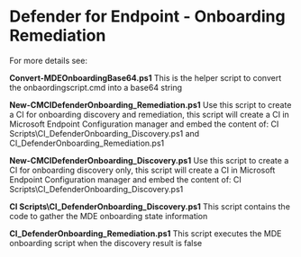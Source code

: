 # Defender for Endpoint - Onboarding Remediation

For more details see: 

**Convert-MDEOnboardingBase64.ps1**
This is the helper script to convert the onbaordingscript.cmd into a base64 string

**New-CMCIDefenderOnboarding_Remediation.ps1**
Use this script to create a CI for onboarding discovery and remediation, this script will create a CI in Microsoft Endpoint Configuration manager and embed the content of:
CI Scripts\CI_DefenderOnboarding_Discovery.ps1 and CI_DefenderOnboarding_Remediation.ps1

**New-CMCIDefenderOnboarding_Discovery.ps1**
Use this script to create a CI for onboarding discovery only, this script will create a CI in Microsoft Endpoint Configuration manager and embed the content of:
CI Scripts\CI_DefenderOnboarding_Discovery.ps1

**CI Scripts\CI_DefenderOnboarding_Discovery.ps1**
This script contains the code to gather the MDE onboarding state information

**CI_DefenderOnboarding_Remediation.ps1**
This script executes the MDE onboarding script when the discovery result is false

